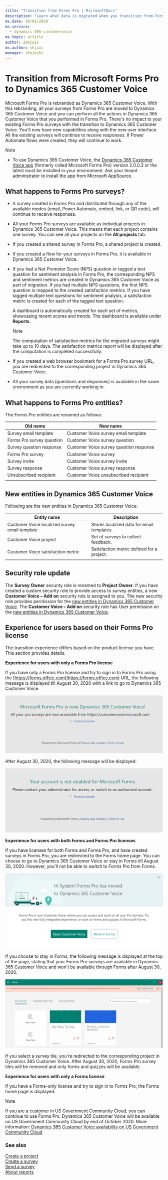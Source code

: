 ```yaml
---
title: "Transition from Forms Pro | MicrosoftDocs"
description: "Learn what data is migrated when you transition from Forms Pro to Dynamics 365 Customer Voice."
ms.date: 10/01/2020
ms.service: 
  - dynamics-365-customervoice
ms.topic: article
author: sbmjais
ms.author: shjais
manager: shujoshi
---
```


# Transition from Microsoft Forms Pro to Dynamics 365 Customer Voice

Microsoft Forms Pro is rebranded as Dynamics 365 Customer Voice. With this rebranding, all your surveys from Forms Pro are moved to Dynamics 365 Customer Voice and you can perform all the actions in Dynamics 365 Customer Voice that you performed in Forms Pro. There's no impact to your existing Forms Pro surveys with the transition to Dynamics 365 Customer Voice. You'll now have new capabilities along with the new user interface. All the existing surveys will continue to receive responses. If Power Automate flows were created, they will continue to work.

> [!NOTE]
> - To use Dynamics 365 Customer Voice, the [Dynamics 365 Customer Voice app](https://appsource.microsoft.com/product/dynamics-365/mscrm.shimla?tab=Overview) (formerly called Microsoft Forms Pro) version 2.0.0.3 or the latest must be installed in your environment. Ask your tenant administrator to install the app from Microsoft AppSource.

## What happens to Forms Pro surveys?

- A survey created in Forms Pro and distributed through any of the available modes (email, Power Automate, embed, link, or QR code), will continue to receive responses.

- All your Forms Pro surveys are available as individual projects in Dynamics 365 Customer Voice. This means that each project contains one survey. You can see all your projects on the **All projects** tab.

- If you created a shared survey in Forms Pro, a shared project is created.

- If you created a flow for your surveys in Forms Pro, it is available in Dynamics 365 Customer Voice.

- If you had a Net Promoter Score (NPS) question or tagged a text question for sentiment analysis in Forms Pro, the corresponding NPS and sentiment metrics are created in Dynamics 365 Customer Voice as part of migration. If you had multiple NPS questions, the first NPS question is mapped to the created satisfaction metrics. If you have tagged multiple text questions for sentiment analysis, a satisfaction metric is created for each of the tagged text question.

  A dashboard is automatically created for each set of metrics, showcasing recent scores and trends. The dashboard is available under **Reports**.

  > [!NOTE]
  > The computation of satisfaction metrics for the migrated surveys might take up to 10 days. The satisfaction metrics report will be displayed after the computation is completed successfully.

- If you created a web browser bookmark for a Forms Pro survey URL, you are redirected to the corresponding project in Dynamics 365 Customer Voice.

- All your survey data (questions and responses) is available in the same environment as you are currently working in.

## What happens to Forms Pro entities?

The Forms Pro entities are renamed as follows:

|     Old name                      |     New name                                     |
|-----------------------------------|--------------------------------------------------|
|     Survey email template         |     Customer Voice survey email template       |
|     Forms Pro survey question     |     Customer Voice survey question             |
|     Survey question response    |     Customer Voice survey question response    |
|     Forms Pro survey              |     Customer Voice survey                     |
|     Survey invite                 |     Customer Voice survey invite               |
|     Survey response               |     Customer Voice survey response             |
|     Unsubscribed recipient        |     Customer Voice unsubscribed recipient      |
|||

## New entities in Dynamics 365 Customer Voice

Following are the new entities in Dynamics 365 Customer Voice:

|     Entity name                                         |     Description                                     |
|---------------------------------------------------------|-----------------------------------------------------|
|     Customer Voice localized survey email template    |     Stores localized data for email templates.    |
|     Customer Voice project                              |     Set of surveys to collect feedback.           |
|     Customer Voice satisfaction metric                |     Satisfaction metric defined for a project.    |
|||

## Security role update

The **Survey Owner** security role is renamed to **Project Owner**. If you have created a custom security role to provide access to survey entities, a new **Customer Voice – Add on** security role is assigned to you. The new security role provides permission for the [new entities in Dynamics 365 Customer Voice](#new-entities-in-dynamics-365-customer-voice). The **Customer Voice – Add on** security role has User permission on the [new entities in Dynamics 365 Customer Voice](#new-entities-in-dynamics-365-customer-voice).

## Experience for users based on their Forms Pro license

The transition experience differs based on the product license you have. This section provides details.

**Experience for users with only a Forms Pro license**

If you have only a Forms Pro license and try to sign in to Forms Pro using the [https://forms.office.com](https://forms.office.com) URL, the following message is displayed till August 30, 2020 with a link to go to Dynamics 365 Customer Voice.

![Forms Pro error till August 30, 2020](media/formsProErrorBefore.png "Forms Pro error till August 30, 2020") 

After August 30, 2020, the following message will be displayed:

![Forms Pro error after August 30, 2020](media/formsProErrorAfter.png "Forms Pro error after August 30, 2020") 

**Experience for users with both Forms and Forms Pro licenses**

If you have licenses for both Forms and Forms Pro, and have created surveys in Forms Pro, you are redirected to the Forms home page. You can choose to go to Dynamics 365 Customer Voice or stay in Forms till August 30, 2020. However, you'll not be able to switch to Forms Pro from Forms.

![Forms Pro move message](media/forms-pro-move-message.png "Forms Pro move message") 

If you choose to stay in Forms, the following message is displayed at the top of the page, stating that your Forms Pro surveys are available in Dynamics 365 Customer Voice and won't be available through Forms after August 30, 2020.

![Forms Pro move message bar](media/forms-pro-move-message-bar.png "Forms Pro move message bar") 

If you select a survey tile, you're redirected to the corresponding project in Dynamics 365 Customer Voice. After August 30, 2020, Forms Pro survey tiles will be removed and only forms and quizzes will be available.

**Experience for users with only a Forms license**

If you have a Forms-only license and try to sign in to Forms Pro, the Forms home page is displayed.

> [!NOTE]
> If you are a customer in US Government Community Cloud, you can continue to use Forms Pro. Dynamics 365 Customer Voice will be available on US Government Community Cloud by end of October 2020. More information: [Dynamics 365 Customer Voice availability on US Government Community Cloud](about.md#dynamics-365-customer-voice-availability-on-us-government-community-cloud)

### See also

[Create a project](create-project.md)<br>
[Create a survey](create-survey.md)<br>
[Send a survey](send-survey.md)<br>
[About reports](about-reports.md)
